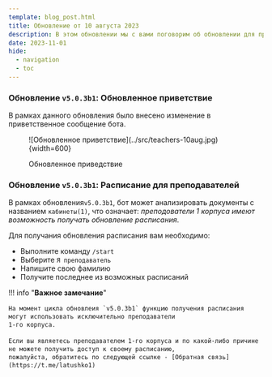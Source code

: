 ```yaml
---
template: blog_post.html
title: Обновление от 10 августа 2023
description: В этом обновлении мы с вами поговорим об обновлении для преподавателей и не только
date: 2023-11-01
hide:
  - navigation
  - toc
---
```

### Обновление `v5.0.3b1`: Обновленное приветствие

В рамках данного обновления было внесено изменение в приветственное сообщение бота.

<figure markdown>
  ![Обновленное приветствие](../src/teachers-10aug.jpg){width=600}
    <p>Обновленное приведствие</p>
</figure> 


### Обновление `v5.0.3b1`: Расписание для преподавателей

В рамках обновления`v5.0.3b1`, бот может анализировать документы с названием `кабинеты(1)`, что означает:
_преподователи 1 корпуса имеют возможность получать обновление расписания_.

Для получания обновления расписания вам необходимо:

* Выполните команду `/start`
* Выберите `Я преподаватель`
* Напишите свою фамилию
* Получите последнее из возможных расписаний


!!! info "**Важное замечание**"

    На момент цикла обновлеия `v5.0.3b1` функцию получения расписания могут использовать исключительно преподаватели 
    1-го корпуса.
    
    Если вы являетесь преподавателем 1-го корпуса и по какой-либо причине не можете получить доступ к своему расписанию, 
    пожалуйста, обратитесь по следующей ссылке - [Обратная связь](https://t.me/latushko1)


